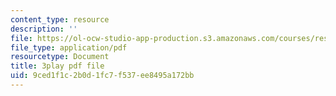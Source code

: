 ```yaml
---
content_type: resource
description: ''
file: https://ol-ocw-studio-app-production.s3.amazonaws.com/courses/res-tll-004-stem-concept-videos-fall-2013/9ced1f1c2b0d1fc7f537ee8495a172bb_Of68ZXH35o0.pdf
file_type: application/pdf
resourcetype: Document
title: 3play pdf file
uid: 9ced1f1c-2b0d-1fc7-f537-ee8495a172bb
---
```

